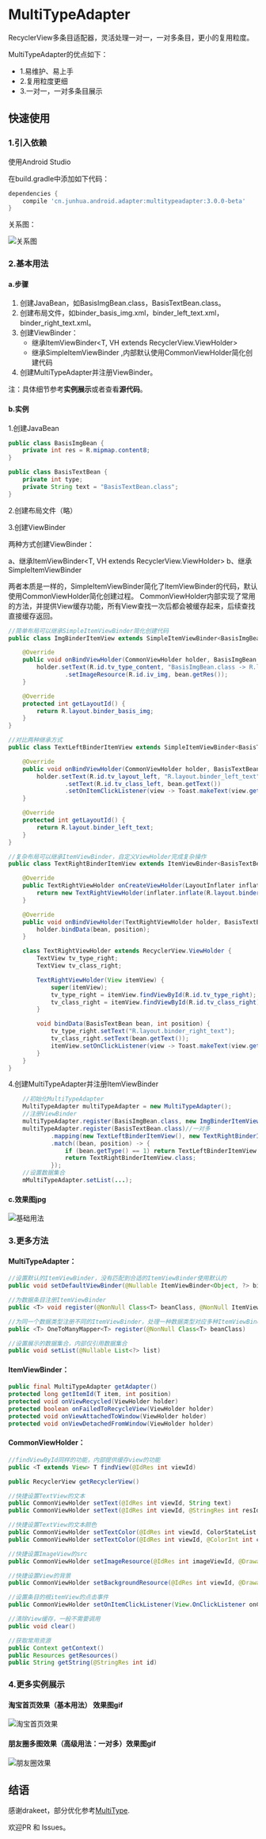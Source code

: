 # MultiTypeAdapter
RecyclerView多条目适配器，灵活处理一对一，一对多条目，更小的复用粒度。

MultiTypeAdapter的优点如下：
- 1.易维护、易上手
- 2.复用粒度更细
- 3.一对一，一对多条目展示

## 快速使用

### 1.引入依赖

使用Android Studio

在build.gradle中添加如下代码：
```groovy
dependencies {
    compile 'cn.junhua.android.adapter:multitypeadapter:3.0.0-beta'
}
```

关系图：

![关系图](https://github.com/JunhuaLin/MultiTypeAdapter/blob/master/photo/关系图3.png)

### 2.基本用法
#### a.步骤
1. 创建JavaBean，如BasisImgBean.class，BasisTextBean.class。
2. 创建布局文件，如binder_basis_img.xml，binder_left_text.xml，binder_right_text.xml。
3. 创建ViewBinder：
    - 继承ItemViewBinder<T, VH extends RecyclerView.ViewHolder>
    - 继承SimpleItemViewBinder<T> ,内部默认使用CommonViewHolder简化创建代码
4. 创建MultiTypeAdapter并注册ViewBinder。

注：具体细节参考**实例展示**或者查看**源代码**。

#### b.实例
1.创建JavaBean
```java
public class BasisImgBean {
    private int res = R.mipmap.content8;
}

public class BasisTextBean {
    private int type;
    private String text = "BasisTextBean.class";
}
```
2.创建布局文件（略）

3.创建ViewBinder

两种方式创建ViewBinder：

a、继承ItemViewBinder<T, VH extends RecyclerView.ViewHolder>
b、继承SimpleItemViewBinder<T>

两者本质是一样的，SimpleItemViewBinder简化了ItemViewBinder的代码，默认使用CommonViewHolder简化创建过程。
CommonViewHolder内部实现了常用的方法，并提供View缓存功能，所有View查找一次后都会被缓存起来，后续查找直接缓存返回。


```java
//简单布局可以继承SimpleItemViewBinder简化创建代码
public class ImgBinderItemView extends SimpleItemViewBinder<BasisImgBean> {

    @Override
    public void onBindViewHolder(CommonViewHolder holder, BasisImgBean bean, int position) {
        holder.setText(R.id.tv_type_content, "BasisImgBean.class -> R.layout.binder_basis_img")
                .setImageResource(R.id.iv_img, bean.getRes());
    }

    @Override
    protected int getLayoutId() {
        return R.layout.binder_basis_img;
    }
}

//对比两种继承方式
public class TextLeftBinderItemView extends SimpleItemViewBinder<BasisTextBean> {

    @Override
    public void onBindViewHolder(CommonViewHolder holder, BasisTextBean bean, int position) {
        holder.setText(R.id.tv_layout_left, "R.layout.binder_left_text")
                .setText(R.id.tv_class_left, bean.getText())
                .setOnItemClickListener(view -> Toast.makeText(view.getContext(),"TextLeftBinderItemView item " + position,Toast.LENGTH_SHORT).show());
    }

    @Override
    protected int getLayoutId() {
        return R.layout.binder_left_text;
    }
}

//复杂布局可以继承ItemViewBinder，自定义ViewHolder完成复杂操作
public class TextRightBinderItemView extends ItemViewBinder<BasisTextBean, TextRightBinderItemView.TextRightViewHolder> {

    @Override
    public TextRightViewHolder onCreateViewHolder(LayoutInflater inflater, ViewGroup parent) {
        return new TextRightViewHolder(inflater.inflate(R.layout.binder_right_text, parent, false));
    }

    @Override
    public void onBindViewHolder(TextRightViewHolder holder, BasisTextBean bean, int position) {
        holder.bindData(bean, position);
    }

    class TextRightViewHolder extends RecyclerView.ViewHolder {
        TextView tv_type_right;
        TextView tv_class_right;

        TextRightViewHolder(View itemView) {
            super(itemView);
            tv_type_right = itemView.findViewById(R.id.tv_type_right);
            tv_class_right = itemView.findViewById(R.id.tv_class_right);
        }

        void bindData(BasisTextBean bean, int position) {
            tv_type_right.setText("R.layout.binder_right_text");
            tv_class_right.setText(bean.getText());
            itemView.setOnClickListener(view -> Toast.makeText(view.getContext(), "TextRightBinderItemView item " + position, Toast.LENGTH_SHORT).show());
        }
    }
}

```

4.创建MultiTypeAdapter并注册ItemViewBinder
```java
    //初始化MultiTypeAdapter
    MultiTypeAdapter multiTypeAdapter = new MultiTypeAdapter();
    //注册ViewBinder
    multiTypeAdapter.register(BasisImgBean.class, new ImgBinderItemView());//一对一
    multiTypeAdapter.register(BasisTextBean.class)//一对多
            .mapping(new TextLeftBinderItemView(), new TextRightBinderItemView())
            .match((bean, position) -> {
                if (bean.getType() == 1) return TextLeftBinderItemView.class;
                return TextRightBinderItemView.class;
            });
    //设置数据集合
    mMultiTypeAdapter.setList(...);
```
#### c.效果图jpg
![基础用法](https://github.com/JunhuaLin/MultiTypeAdapter/blob/master/photo/基础用法.jpg)

### 3.更多方法

#### MultiTypeAdapter：
```java
//设置默认的ItemViewBinder，没有匹配到合适的ItemViewBinder使用默认的
public void setDefaultViewBinder(@Nullable ItemViewBinder<Object, ?> binder)

//为数据条目注册ItemViewBinder
public <T> void register(@NonNull Class<T> beanClass, @NonNull ItemViewBinder<T, ?> binder)

//为同一个数据类型注册不同的ItemViewBinder，处理一种数据类型对应多种ItemViewBinder情况
public <T> OneToManyMapper<T> register(@NonNull Class<T> beanClass)

//设置展示的数据集合，内部仅引用数据集合
public void setList(@Nullable List<?> list)
```

#### ItemViewBinder：
```java
public final MultiTypeAdapter getAdapter()
protected long getItemId(T item, int position)
protected void onViewRecycled(ViewHolder holder)
protected boolean onFailedToRecycleView(ViewHolder holder)
protected void onViewAttachedToWindow(ViewHolder holder)
protected void onViewDetachedFromWindow(ViewHolder holder)
```


#### CommonViewHolder：
```java
//findViewById同样的功能，内部提供缓存view的功能
public <T extends View> T findView(@IdRes int viewId)

public RecyclerView getRecyclerView()

//快捷设置TextView的文本
public CommonViewHolder setText(@IdRes int viewId, String text)
public CommonViewHolder setText(@IdRes int viewId, @StringRes int resId)

//快捷设置TextView的文本颜色
public CommonViewHolder setTextColor(@IdRes int viewId, ColorStateList colorStateList)
public CommonViewHolder setTextColor(@IdRes int viewId, @ColorInt int colorInt)

//快捷设置ImageView的src
public CommonViewHolder setImageResource(@IdRes int imageViewId, @DrawableRes int drawableId)

//快捷设置View的背景
public CommonViewHolder setBackgroundResource(@IdRes int viewId, @DrawableRes int drawableId)

//设置条目的根itemView的点击事件
public CommonViewHolder setOnItemClickListener(View.OnClickListener onClickListener)

//清除View缓存，一般不需要调用
public void clear()

//获取常用资源
public Context getContext()
public Resources getResources()
public String getString(@StringRes int id)

```


### 4.更多实例展示

#### 淘宝首页效果（基本用法） 效果图gif
![淘宝首页效果](https://github.com/JunhuaLin/MultiTypeAdapter/blob/master/photo/淘宝首页.gif)

#### 朋友圈多图效果（高级用法：一对多）效果图gif
![朋友圈效果](https://github.com/JunhuaLin/MultiTypeAdapter/blob/master/photo/朋友圈.gif)

## 结语

感谢drakeet，部分优化参考[MultiType](https://github.com/drakeet/MultiType).

欢迎PR 和 Issues。